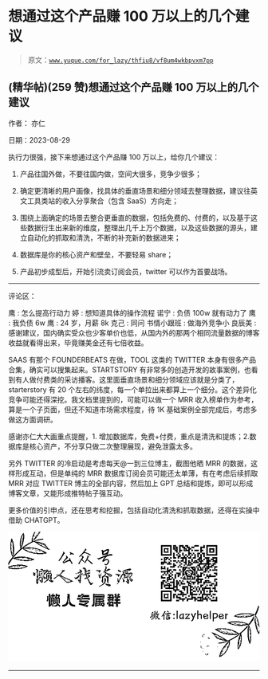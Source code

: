 # 想通过这个产品赚 100 万以上的几个建议

> 原文：[`www.yuque.com/for_lazy/thfiu8/vf8um4wkbpvxm7pp`](https://www.yuque.com/for_lazy/thfiu8/vf8um4wkbpvxm7pp)

## (精华帖)(259 赞)想通过这个产品赚 100 万以上的几个建议

作者： 亦仁

日期：2023-08-29

执行力很强，接下来想通过这个产品赚 100 万以上，给你几个建议：

1.  产品往国外做，不要往国内做，空间大很多，竞争少很多；

2.  确定更清晰的用户画像，找具体的垂直场景和细分领域去整理数据，建议往英文工具类站的收入分享聚合（包含 SaaS）方向走；

3.  围绕上面确定的场景去整合更垂直的数据，包括免费的、付费的，以及基于这些数据衍生出来新的维度，整理出几千上万个数据，以及这些数据的源头，建立自动化的抓取和清洗，不断的补充新的数据进来；

4.  数据库是你的核心资产和壁垒，不要轻易 share；

5.  产品初步成型后，开始引流卖订阅会员，twitter 可以作为首要战场。

* * *

评论区：

鹰 : 怎么提高行动力
婷 : 想知道具体的操作流程
诺宁 : 负债 100w 就有动力了
鹰 : 我负债 6w
鹰 : 24 岁，月薪 8k
克己 : 同问
书情小跟班 : 做海外竞争小
良辰美 : 感谢建议，国内确实受众也少客单价也低，从国内外的那两个相同流量数据的博客收益就看得出来，毕竟赚美金还有七倍收益。

SAAS 有那个 FOUNDERBEATS 在做，TOOL 这类的 TWITTER 本身有很多产品合集，确实可以搜集起来。STARTSTORY 有非常多的创造开发的故事案例，也看到有人做付费类的采访播客。这里面垂直场景和细分领域应该就是分类了，starterstory 有 20 个左右的纬度，每一个单拉出来都算上一个细分。这个差异化竞争可能还得深挖。我文档里提到的，可能可以做一个 MRR 收入榜单作为参考，算是一个子页面，但还不知道市场需求程度，待 1K 基础案例全部完成后，考虑多做这方面调研。

感谢亦仁大大画重点提醒，1\. 增加数据库，免费+付费，重点是清洗和提炼；2.数据库是核心资产，不分享只做二次整理展现，避免泄露太多。

另外 TWITTER 的冷启动是考虑每天@一到三位博主，截图他晒 MRR 的数据，这样形成互动，但是单纯的 MRR 数据库订阅会员可能还太单薄，有在考虑后续抓取 MRR 对应 TWITTER 博主的全部内容，然后加上 GPT 总结和提炼，即可以形成博客文章，又能形成推特帖子强互动。

更多价值的引申点，还在思考和挖掘，包括自动化清洗和抓取数据，还得在实操中借助 CHATGPT。

![](img/1c37d505930596d12a88ab23e11aa07a.png)

* * *